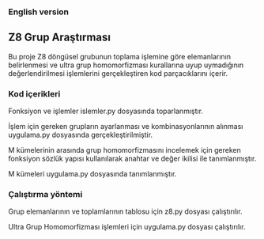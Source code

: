 <h3>English version</h3>
<h2>Z8 Grup Araştırması</h2>
Bu proje Z8 döngüsel grubunun toplama işlemine göre elemanlarının belirlenmesi ve ultra grup homomorfizması kurallarına uyup uymadığının değerlendirilmesi işlemlerini gerçekleştiren kod parçacıklarını içerir.
<h3>Kod içerikleri</h3>
<p>Fonksiyon ve işlemler islemler.py dosyasında toparlanmıştır.</p>
<p>İşlem için gereken grupların ayarlanması ve kombinasyonlarının alınması uygulama.py dosyasında gerçekleştirilmiştir.</p>
<p>M kümelerinin arasında grup homomorfizmasını incelemek için gereken fonksiyon sözlük yapısı kullanılarak anahtar ve değer ikilisi ile tanımlanmıştır.</p>
<p>M kümeleri uygulama.py dosyasında tanımlanmıştır.</p>
<h3>Çalıştırma yöntemi</h3>
<p>Grup elemanlarının ve toplamlarının tablosu için z8.py dosyası çalıştırılır.</p>
<p>Ultra Grup Homomorfizması işlemleri için uygulama.py dosyası çalıştırılır.</p>
